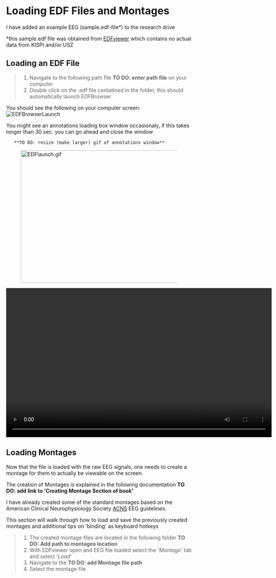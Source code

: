 # Loading EDF Files and Montages


I have added an example EEG (sample.edf-file*) to the research drive

  *this sample.edf file was obtained from [EDFviewer](https://kostasrotas.mysch.gr/edfviewer/samples.zip "EDF Viewer") which contains no actual data from KISPI and/or USZ

## Loading an EDF File
> 1. Navigate to the following path file **TO DO: enter path file** on your computer
> 2. Double click on the .edf file contatined in the folder, this should automatically launch EDFBrowser
        
  You should see the following on your computer screen:
  ![EDFBrowserLaunch](../EDFbrowserDocumentation/edf-launch.png "EDFLaunch")
  <figcaption>
  You might see an annotations loading box window occasionaly, if this takes longer than 30 sec. you can go ahead and close the window
  </figcaption>
  
       **TO DO: resize (make larger) gif of annotations window**

[code below works/straight forward markdown]: #
<!-- ![Launching EDFviewer gif](edflaunch.webp "EDFLaunch") -->

<figure>
    <img src="C:\Users\c_arz\Documents\KISPI\Burst_Suppression_Project\EDFbrowserDocumentation\EDFlaunch.gif"
         alt="EDFlaunch.gif"
         width="639" height="360">
</figure>

<video width="720" height="405" autoplay controls>
    <source src="C:\Users\c_arz\Documents\KISPI\Burst_Suppression_Project\EDFbrowserDocumentation\EDFlaunch.mp4" type="video/mp4">
</video>
       
## Loading Montages

Now that the file is loaded with the raw EEG signals, one needs to create a montage for them to actually be viewable on the screen.  

The creation of Montages is explained in the following documentation **TO DO: add link to 'Creating Montage Section of book'**  

I have already created some of the standard montages based on the American Clinical Neurophysiology Society [ACNS](https://www.acns.org/UserFiles/file/EEGGuideline3Montage.pdf "ACNS") EEG guidelines.  

This section will walk through how to load and save the previously created montages and additional tips on 'binding' as keyboard hotkeys

>  1. The created montage files are located in the following folder **TO DO: Add path to montages location**
>  2. With EDFviewer open and EEG file loaded select the '*Montage*' tab and select '*Load*'
>  3. Navigate to the **TO DO: add Montage file path**
>  4. Select the montage file

